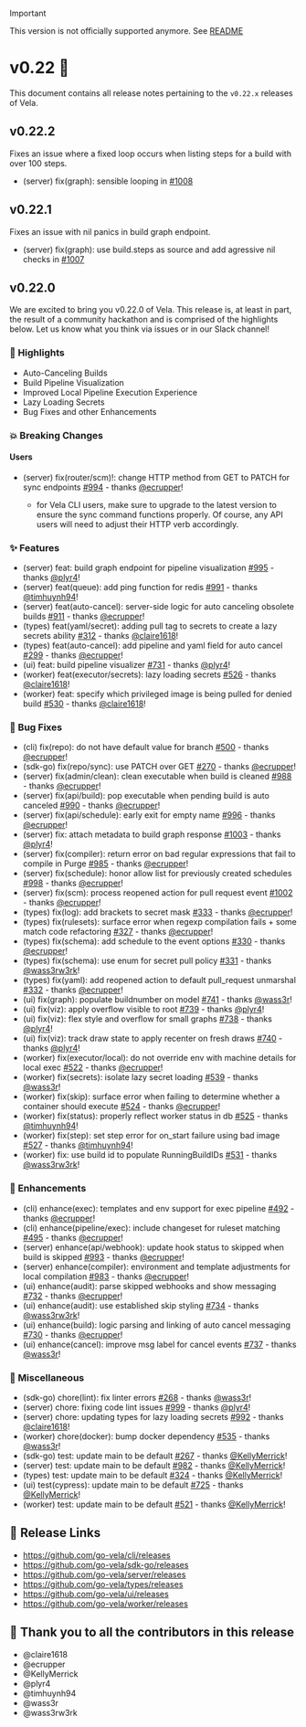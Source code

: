 > [!IMPORTANT]
> This version is not officially supported anymore. See [README](./README.md)

# v0.22 🚀

This document contains all release notes pertaining to the `v0.22.x` releases of
Vela.

## v0.22.2

Fixes an issue where a fixed loop occurs when listing steps for a build with over 100 steps.

- (server) fix(graph): sensible looping in [#1008](https://github.com/go-vela/server/pull/1008)

## v0.22.1

Fixes an issue with nil panics in build graph endpoint.

- (server) fix(graph): use build.steps as source and add agressive nil checks in [#1007](https://github.com/go-vela/server/pull/1007)

## v0.22.0

We are excited to bring you v0.22.0 of Vela. This release is, at least in part,
the result of a community hackathon and is comprised of the highlights below.
Let us know what you think via issues or in our Slack channel!

### 📣 Highlights

- Auto-Canceling Builds
- Build Pipeline Visualization
- Improved Local Pipeline Execution Experience
- Lazy Loading Secrets
- Bug Fixes and other Enhancements

### 💥 Breaking Changes

#### Users

- (server) fix(router/scm)!: change HTTP method from GET to PATCH for sync
  endpoints
  [#994](https://github.com/go-vela/server/commit/e12a3dd81823cb6f4e5fc78bd19ddf7bbfb603d4) -
  thanks [@ecrupper](https://github.com/ecrupper)!

  - for Vela CLI users, make sure to upgrade to the latest version to ensure the
    sync command functions properly. Of course, any API users will need to
    adjust their HTTP verb accordingly.

### ✨ Features

- (server) feat: build graph endpoint for pipeline visualization
  [#995](https://github.com/go-vela/server/commit/32bd680d1aad0b53554c8575dcfa3016fc21008a) -
  thanks [@plyr4](https://github.com/plyr4)!
- (server) feat(queue): add ping function for redis
  [#991](https://github.com/go-vela/server/commit/6708cea79580d84437f93ea9755056ed330586b0) -
  thanks [@timhuynh94](https://github.com/timhuynh94)!
- (server) feat(auto-cancel): server-side logic for auto canceling obsolete builds
  [#911](https://github.com/go-vela/server/commit/b51d5a2cc8c44508a97350418b0df5913acda539) -
  thanks [@ecrupper](https://github.com/ecrupper)!
- (types) feat(yaml/secret): adding pull tag to secrets to create a lazy secrets
  ability
  [#312](https://github.com/go-vela/types/commit/19101a5b1346caaeb675fb5f7e5a100277381a88) -
  thanks [@claire1618](https://github.com/claire1618)!
- (types) feat(auto-cancel): add pipeline and yaml field for auto cancel
  [#299](https://github.com/go-vela/types/commit/b3cfe9cf9e30e9b19fc1bf17fa07c81513f469f7) -
  thanks [@ecrupper](https://github.com/ecrupper)!
- (ui) feat: build pipeline visualizer
  [#731](https://github.com/go-vela/ui/commit/8cf3f88476c923a45043844c51f4d57b328903f0) -
  thanks [@plyr4](https://github.com/plyr4)!
- (worker) feat(executor/secrets): lazy loading secrets
  [#526](https://github.com/go-vela/worker/commit/5ab220dfa56d3a61c7e4babdb4d70562a6659674) -
  thanks [@claire1618](https://github.com/claire1618)!
- (worker) feat: specify which privileged image is being pulled for denied build
  [#530](https://github.com/go-vela/worker/commit/aafb6f9855966724b70f4d61837016b0e662b9af) -
  thanks [@claire1618](https://github.com/claire1618)!

### 🐛 Bug Fixes

- (cli) fix(repo): do not have default value for branch
  [#500](https://github.com/go-vela/cli/commit/661960440053b96b9b692272890b82fd54905fc4) -
  thanks [@ecrupper](https://github.com/ecrupper)!
- (sdk-go) fix(repo/sync): use PATCH over GET
  [#270](https://github.com/go-vela/sdk-go/commit/457b799074a7843339054ea806938c4d4370e2de) -
  thanks [@ecrupper](https://github.com/ecrupper)!
- (server) fix(admin/clean): clean executable when build is cleaned
  [#988](https://github.com/go-vela/server/commit/d90fdb7c11ad8613cd7be3939bbc38e9374264b1) -
  thanks [@ecrupper](https://github.com/ecrupper)!
- (server) fix(api/build): pop executable when pending build is auto canceled
  [#990](https://github.com/go-vela/server/commit/7370602925b540642ad0f43b0c957ca180dea4b0) -
  thanks [@ecrupper](https://github.com/ecrupper)!
- (server) fix(api/schedule): early exit for empty name
  [#996](https://github.com/go-vela/server/commit/3ee9ccfd892aa6d414ae1a6a95088af64386abdd) -
  thanks [@ecrupper](https://github.com/ecrupper)!
- (server) fix: attach metadata to build graph response
  [#1003](https://github.com/go-vela/server/commit/65c06b572236685a9bf3abc043d6d21efa2f2e09) -
  thanks [@plyr4](https://github.com/plyr4)!
- (server) fix(compiler): return error on bad regular expressions that fail to
  compile in Purge
  [#985](https://github.com/go-vela/server/commit/bb35e76f6056131cac9961f131c6578339832548) -
  thanks [@ecrupper](https://github.com/ecrupper)!
- (server) fix(schedule): honor allow list for previously created schedules
  [#998](https://github.com/go-vela/server/commit/a22bbad88237647f35c0d195339bc9be81acdd25) -
  thanks [@ecrupper](https://github.com/ecrupper)!
- (server) fix(scm): process reopened action for pull request event
  [#1002](https://github.com/go-vela/server/commit/f1c58bd4ef9315d49466a956889f1e5c72b1f179) -
  thanks [@ecrupper](https://github.com/ecrupper)!
- (types) fix(log): add brackets to secret mask
  [#333](https://github.com/go-vela/types/commit/e7d501937f4696a43769c6f9322381baf0a7ff44) -
  thanks [@ecrupper](https://github.com/ecrupper)!
- (types) fix(rulesets): surface error when regexp compilation fails + some
  match code refactoring
  [#327](https://github.com/go-vela/types/commit/0c0b890487aff7797a955c2e90248fbf0427ed8d) -
  thanks [@ecrupper](https://github.com/ecrupper)!
- (types) fix(schema): add schedule to the event options
  [#330](https://github.com/go-vela/types/commit/c4fc61aa76198f45944f29a596d0db521cf1d4dc) -
  thanks [@ecrupper](https://github.com/ecrupper)!
- (types) fix(schema): use enum for secret pull policy
  [#331](https://github.com/go-vela/types/commit/94c29dbe3fc74be842f3d9ae7f264b051804caf9) -
  thanks [@wass3rw3rk](https://github.com/wass3rw3rk)!
- (types) fix(yaml): add reopened action to default pull_request unmarshal
  [#332](https://github.com/go-vela/types/commit/ba41348d0fa9446f6b2d388130c8a114d841d386) -
  thanks [@ecrupper](https://github.com/ecrupper)!
- (ui) fix(graph): populate buildnumber on model
  [#741](https://github.com/go-vela/ui/commit/e5a6e2aacf7a9e343b5e71e947593464b518e5f5) -
  thanks [@wass3r](https://github.com/wass3r)!
- (ui) fix(viz): apply overflow visible to root
  [#739](https://github.com/go-vela/ui/commit/3c4fe3c5d3d32c5853b97291fd6657234a16ad5a) -
  thanks [@plyr4](https://github.com/plyr4)!
- (ui) fix(viz): flex style and overflow for small graphs
  [#738](https://github.com/go-vela/ui/commit/c10f2a542e896c861a62fba15ef50981eb158dd4) -
  thanks [@plyr4](https://github.com/plyr4)!
- (ui) fix(viz): track draw state to apply recenter on fresh draws
  [#740](https://github.com/go-vela/ui/commit/28779864016153a6e069a97cbd1e102be292c319) -
  thanks [@plyr4](https://github.com/plyr4)!
- (worker) fix(executor/local): do not override env with machine details for
  local exec
  [#522](https://github.com/go-vela/worker/commit/26628ba836f7dc881ec6c4fa36b2abb1bd3f29fe) -
  thanks [@ecrupper](https://github.com/ecrupper)!
- (worker) fix(secrets): isolate lazy secret loading
  [#539](https://github.com/go-vela/worker/commit/29130e81be15a33eada5fefb4006a62f23112bf4) -
  thanks [@wass3r](https://github.com/wass3r)!
- (worker) fix(skip): surface error when failing to determine whether a
  container should execute
  [#524](https://github.com/go-vela/worker/commit/bcdf8e448bdfedb0b90b8e0e6da599b4c726a0ab) -
  thanks [@ecrupper](https://github.com/ecrupper)!
- (worker) fix(status): properly reflect worker status in db
  [#525](https://github.com/go-vela/worker/commit/3249252744953ab50b53b7817af64e8b7467ded2) -
  thanks [@timhuynh94](https://github.com/timhuynh94)!
- (worker) fix(step): set step error for on_start failure using bad image
  [#527](https://github.com/go-vela/worker/commit/6494030bc3ee3067bb97fdfd44be24167cf2c766) -
  thanks [@timhuynh94](https://github.com/timhuynh94)!
- (worker) fix: use build id to populate RunningBuildIDs
  [#531](https://github.com/go-vela/worker/commit/7c34e60fdc0d2541a8cb3cca006a6f4262b832ce) -
  thanks [@wass3rw3rk](https://github.com/wass3rw3rk)!

### 🚸 Enhancements

- (cli) enhance(exec): templates and env support for exec pipeline
  [#492](https://github.com/go-vela/cli/commit/ebb8068bbdcd2c3404f2e466e17e8fa7f6d9e12e) -
  thanks [@ecrupper](https://github.com/ecrupper)!
- (cli) enhance(pipeline/exec): include changeset for ruleset matching
  [#495](https://github.com/go-vela/cli/commit/44e88965a38ea880e7e90bf3e560570668ee8200) -
  thanks [@ecrupper](https://github.com/ecrupper)!
- (server) enhance(api/webhook): update hook status to skipped when build is
  skipped
  [#993](https://github.com/go-vela/server/commit/262d7f096157bbd69663d7ac4ad72dc59df69f7b) -
  thanks [@ecrupper](https://github.com/ecrupper)!
- (server) enhance(compiler): environment and template adjustments for local
  compilation
  [#983](https://github.com/go-vela/server/commit/174ab52b94ffbd111653637e0ffde6e9b9d2b78d) -
  thanks [@ecrupper](https://github.com/ecrupper)!
- (ui) enhance(audit): parse skipped webhooks and show messaging
  [#732](https://github.com/go-vela/ui/commit/9ba4e4321202e43e630a86f957726e8c9b999908) -
  thanks [@ecrupper](https://github.com/ecrupper)!
- (ui) enhance(audit): use established skip styling
  [#734](https://github.com/go-vela/ui/commit/42b296a3e03c2120c9cae68a9dfcf579642e19eb) -
  thanks [@wass3rw3rk](https://github.com/wass3rw3rk)!
- (ui) enhance(build): logic parsing and linking of auto cancel messaging
  [#730](https://github.com/go-vela/ui/commit/607d3270a898c2e4b800c44780f1e38effa3a2e0) -
  thanks [@ecrupper](https://github.com/ecrupper)!
- (ui) enhance(cancel): improve msg label for cancel events
  [#737](https://github.com/go-vela/ui/commit/b307868660c87efa9813473a3c19338e0a577d5d) -
  thanks [@wass3r](https://github.com/wass3r)!

### 🔧 Miscellaneous

- (sdk-go) chore(lint): fix linter errors
  [#268](https://github.com/go-vela/sdk-go/commit/d4124d46513d667c07661f0fc521a85683828d0b) -
  thanks [@wass3r](https://github.com/wass3r)!
- (server) chore: fixing code lint issues
  [#999](https://github.com/go-vela/server/commit/542c244ca29094a1b4f1eb17666b03741ce91bb4) -
  thanks [@plyr4](https://github.com/plyr4)!
- (server) chore: updating types for lazy loading secrets
  [#992](https://github.com/go-vela/server/commit/4eec5e9b03ab7e7004bfae08fc558eb2b27d87c5) -
  thanks [@claire1618](https://github.com/claire1618)!
- (worker) chore(docker): bump docker dependency
  [#535](https://github.com/go-vela/worker/commit/73d6fdbeab1ec1a47389b8c98f31f1822943f805) -
  thanks [@wass3r](https://github.com/wass3r)!
- (sdk-go) test: update main to be default
  [#267](https://github.com/go-vela/sdk-go/commit/393ca3262d597c937cf8eb4ba9149a6affd27470) -
  thanks [@KellyMerrick](https://github.com/KellyMerrick)!
- (server) test: update main to be default
  [#982](https://github.com/go-vela/server/commit/ae4356a307f4a000fe1511ff48025ac877fe894e) -
  thanks [@KellyMerrick](https://github.com/KellyMerrick)!
- (types) test: update main to be default
  [#324](https://github.com/go-vela/types/commit/9b2ca77fa0114782f075acb3122805c1b1d27e80) -
  thanks [@KellyMerrick](https://github.com/KellyMerrick)!
- (ui) test(cypress): update main to be default
  [#725](https://github.com/go-vela/ui/commit/fb659119e158e120d50e4d663c7b86eabe954ff4) -
  thanks [@KellyMerrick](https://github.com/KellyMerrick)!
- (worker) test: update main to be default
  [#521](https://github.com/go-vela/worker/commit/be492bd1e78717a54717c183983845be3234c236) -
  thanks [@KellyMerrick](https://github.com/KellyMerrick)!

## 🔗 Release Links

- <https://github.com/go-vela/cli/releases>
- <https://github.com/go-vela/sdk-go/releases>
- <https://github.com/go-vela/server/releases>
- <https://github.com/go-vela/types/releases>
- <https://github.com/go-vela/ui/releases>
- <https://github.com/go-vela/worker/releases>

## 💟 Thank you to all the contributors in this release

- @claire1618
- @ecrupper
- @KellyMerrick
- @plyr4
- @timhuynh94
- @wass3r
- @wass3rw3rk
